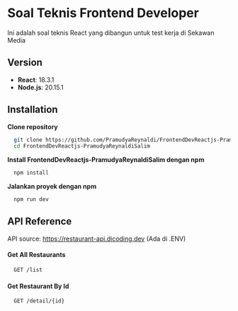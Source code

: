 
# Soal Teknis Frontend Developer

Ini adalah soal teknis React yang dibangun untuk test kerja di Sekawan Media

## Version

- **React**: 18.3.1
- **Node.js**: 20.15.1
## Installation

**Clone repository**

```bash
  git clone https://github.com/PramudyaReynaldi/FrontendDevReactjs-PramudyaReynaldiSalim.git
  cd FrontendDevReactjs-PramudyaReynaldiSalim
```

**Install FrontendDevReactjs-PramudyaReynaldiSalim dengan npm**

```bash
  npm install
```

**Jalankan proyek dengan npm**

```bash
  npm run dev
```


    
## API Reference

API source: https://restaurant-api.dicoding.dev (Ada di .ENV)

#### Get All Restaurants

```bash
  GET /list
```

#### Get Restaurant By Id

```bash
  GET /detail/{id}
```
